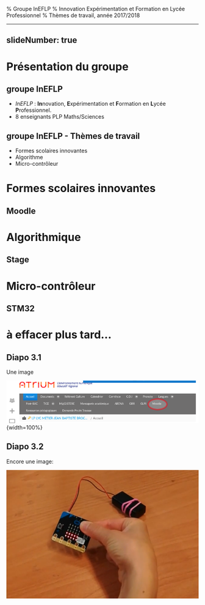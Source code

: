 % Groupe InEFLP
% Innovation Expérimentation et Formation en Lycée Professionnel
% Thèmes de travail, année 2017/2018

---
slideNumber: true
---




# Présentation du groupe

## groupe InEFLP

* *InEFLP* : **In**novation, **E**xpérimentation
et **F**ormation en **L**ycée **P**rofessionnel.
* 8 enseignants PLP Maths/Sciences


## groupe InEFLP - Thèmes de travail

* Formes scolaires innovantes
* Algorithme
* Micro-contrôleur


  

# Formes scolaires innovantes

## Moodle




# Algorithmique

## Stage




# Micro-contrôleur

## STM32









# à effacer plus tard…

## Diapo 3.1

Une image 

![Atrium](./res/fig-098.png){width=100%}


## Diapo 3.2

Encore une image:

![Un cours, vu par le prof](./res/fig-110.png)


